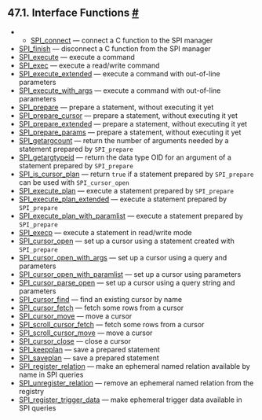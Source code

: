 ## 47.1. Interface Functions [#](#SPI-INTERFACE)

  * *   [SPI\_connect](spi-spi-connect.html) — connect a C function to the SPI manager
  * [SPI\_finish](spi-spi-finish.html) — disconnect a C function from the SPI manager
  * [SPI\_execute](spi-spi-execute.html) — execute a command
  * [SPI\_exec](spi-spi-exec.html) — execute a read/write command
  * [SPI\_execute\_extended](spi-spi-execute-extended.html) — execute a command with out-of-line parameters
  * [SPI\_execute\_with\_args](spi-spi-execute-with-args.html) — execute a command with out-of-line parameters
  * [SPI\_prepare](spi-spi-prepare.html) — prepare a statement, without executing it yet
  * [SPI\_prepare\_cursor](spi-spi-prepare-cursor.html) — prepare a statement, without executing it yet
  * [SPI\_prepare\_extended](spi-spi-prepare-extended.html) — prepare a statement, without executing it yet
  * [SPI\_prepare\_params](spi-spi-prepare-params.html) — prepare a statement, without executing it yet
  * [SPI\_getargcount](spi-spi-getargcount.html) — return the number of arguments needed by a statement prepared by `SPI_prepare`
  * [SPI\_getargtypeid](spi-spi-getargtypeid.html) — return the data type OID for an argument of a statement prepared by `SPI_prepare`
  * [SPI\_is\_cursor\_plan](spi-spi-is-cursor-plan.html) — return `true` if a statement prepared by `SPI_prepare` can be used with `SPI_cursor_open`
  * [SPI\_execute\_plan](spi-spi-execute-plan.html) — execute a statement prepared by `SPI_prepare`
  * [SPI\_execute\_plan\_extended](spi-spi-execute-plan-extended.html) — execute a statement prepared by `SPI_prepare`
  * [SPI\_execute\_plan\_with\_paramlist](spi-spi-execute-plan-with-paramlist.html) — execute a statement prepared by `SPI_prepare`
  * [SPI\_execp](spi-spi-execp.html) — execute a statement in read/write mode
  * [SPI\_cursor\_open](spi-spi-cursor-open.html) — set up a cursor using a statement created with `SPI_prepare`
  * [SPI\_cursor\_open\_with\_args](spi-spi-cursor-open-with-args.html) — set up a cursor using a query and parameters
  * [SPI\_cursor\_open\_with\_paramlist](spi-spi-cursor-open-with-paramlist.html) — set up a cursor using parameters
  * [SPI\_cursor\_parse\_open](spi-spi-cursor-parse-open.html) — set up a cursor using a query string and parameters
  * [SPI\_cursor\_find](spi-spi-cursor-find.html) — find an existing cursor by name
  * [SPI\_cursor\_fetch](spi-spi-cursor-fetch.html) — fetch some rows from a cursor
  * [SPI\_cursor\_move](spi-spi-cursor-move.html) — move a cursor
  * [SPI\_scroll\_cursor\_fetch](spi-spi-scroll-cursor-fetch.html) — fetch some rows from a cursor
  * [SPI\_scroll\_cursor\_move](spi-spi-scroll-cursor-move.html) — move a cursor
  * [SPI\_cursor\_close](spi-spi-cursor-close.html) — close a cursor
  * [SPI\_keepplan](spi-spi-keepplan.html) — save a prepared statement
  * [SPI\_saveplan](spi-spi-saveplan.html) — save a prepared statement
  * [SPI\_register\_relation](spi-spi-register-relation.html) — make an ephemeral named relation available by name in SPI queries
  * [SPI\_unregister\_relation](spi-spi-unregister-relation.html) — remove an ephemeral named relation from the registry
  * [SPI\_register\_trigger\_data](spi-spi-register-trigger-data.html) — make ephemeral trigger data available in SPI queries
